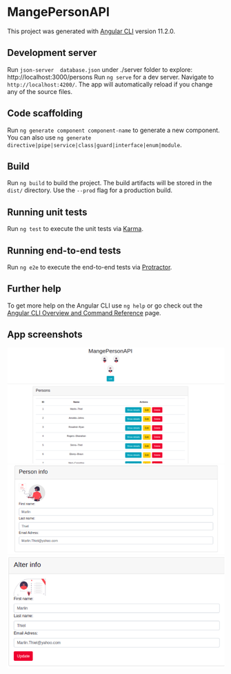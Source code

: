 # MangePersonAPI

This project was generated with [Angular CLI](https://github.com/angular/angular-cli) version 11.2.0.

## Development server

Run `json-server  database.json` under ./server folder to explore: http://localhost:3000/persons
Run `ng serve` for a dev server. Navigate to `http://localhost:4200/`. The app will automatically reload if you change any of the source files.

## Code scaffolding

Run `ng generate component component-name` to generate a new component. You can also use `ng generate directive|pipe|service|class|guard|interface|enum|module`.

## Build

Run `ng build` to build the project. The build artifacts will be stored in the `dist/` directory. Use the `--prod` flag for a production build.

## Running unit tests

Run `ng test` to execute the unit tests via [Karma](https://karma-runner.github.io).

## Running end-to-end tests

Run `ng e2e` to execute the end-to-end tests via [Protractor](http://www.protractortest.org/).

## Further help

To get more help on the Angular CLI use `ng help` or go check out the [Angular CLI Overview and Command Reference](https://angular.io/cli) page.

## App screenshots

![](./src/assets/get_all.png)
![](./src/assets/person_info.png)
![](./src/assets/alter_info.png)